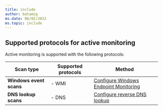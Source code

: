```yaml
---
title: include
author: batamig
ms.date: 06/02/2022
ms.topic: include
---
```


<!-- docutune:disable -->

## Supported protocols for active monitoring

Active monitoring is supported with the following protocols:

|Scan type  |Supported protocols  | Method |
|---------|---------|---------|
|**Windows event scans** | - WMI | [Configure Windows Endpoint Monitoring](../configure-windows-endpoint-monitoring.md) |
|**DNS lookup scans** | - DNS | [Configure reverse DNS lookup](../configure-reverse-dns-lookup.md) |

